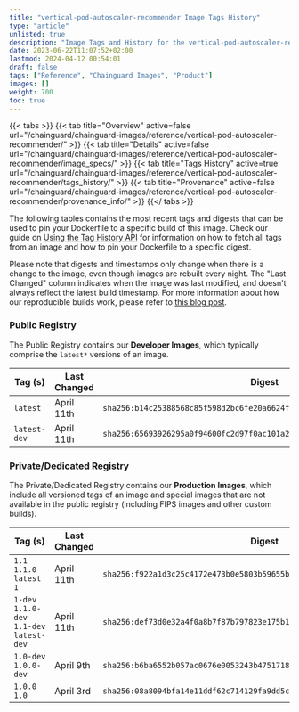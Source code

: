 ```yaml
---
title: "vertical-pod-autoscaler-recommender Image Tags History"
type: "article"
unlisted: true
description: "Image Tags and History for the vertical-pod-autoscaler-recommender Chainguard Image"
date: 2023-06-22T11:07:52+02:00
lastmod: 2024-04-12 00:54:01
draft: false
tags: ["Reference", "Chainguard Images", "Product"]
images: []
weight: 700
toc: true
---
```


{{< tabs >}}
{{< tab title="Overview" active=false url="/chainguard/chainguard-images/reference/vertical-pod-autoscaler-recommender/" >}}
{{< tab title="Details" active=false url="/chainguard/chainguard-images/reference/vertical-pod-autoscaler-recommender/image_specs/" >}}
{{< tab title="Tags History" active=true url="/chainguard/chainguard-images/reference/vertical-pod-autoscaler-recommender/tags_history/" >}}
{{< tab title="Provenance" active=false url="/chainguard/chainguard-images/reference/vertical-pod-autoscaler-recommender/provenance_info/" >}}
{{</ tabs >}}

The following tables contains the most recent tags and digests that can be used to pin your Dockerfile to a specific build of this image. Check our guide on [Using the Tag History API](/chainguard/chainguard-images/using-the-tag-history-api/) for information on how to fetch all tags from an image and how to pin your Dockerfile to a specific digest.

Please note that digests and timestamps only change when there is a change to the image, even though images are rebuilt every night. The "Last Changed" column indicates when the image was last modified, and doesn't always reflect the latest build timestamp. For more information about how our reproducible builds work, please refer to [this blog post](https://www.chainguard.dev/unchained/reproducing-chainguards-reproducible-image-builds).

### Public Registry
The Public Registry contains our **Developer Images**, which typically comprise the `latest*` versions of an image.

| Tag (s)       | Last Changed | Digest                                                                    |
|---------------|--------------|---------------------------------------------------------------------------|
|  `latest`     | April 11th   | `sha256:b14c25388568c85f598d2bc6fe20a6624fafd63c90b61163f29ced480d70ceaa` |
|  `latest-dev` | April 11th   | `sha256:65693926295a0f94600fc2d97f0ac101a2b5970e44e5e04972d17c9d02b6e8af` |


### Private/Dedicated Registry
The Private/Dedicated Registry contains our **Production Images**, which include all versioned tags of an image and special images that are not available in the public registry (including FIPS images and other custom builds).

| Tag (s)                                     | Last Changed | Digest                                                                    |
|---------------------------------------------|--------------|---------------------------------------------------------------------------|
|  `1.1` `1.1.0` `latest` `1`                 | April 11th   | `sha256:f922a1d3c25c4172e473b0e5803b59655b10b570254618162bee4e70b19e0ba4` |
|  `1-dev` `1.1.0-dev` `1.1-dev` `latest-dev` | April 11th   | `sha256:def73d0e32a4f0a8b7f87b797823e175b1b8ef3807e763f02a7d495aba1a4686` |
|  `1.0-dev` `1.0.0-dev`                      | April 9th    | `sha256:b6ba6552b057ac0676e0053243b4751718f1cba9d9d34ebb40976272926ab7ea` |
|  `1.0.0` `1.0`                              | April 3rd    | `sha256:08a8094bfa14e11ddf62c714129fa9dd5c89e241e314c19d9fd6eff8d1e46dae` |

